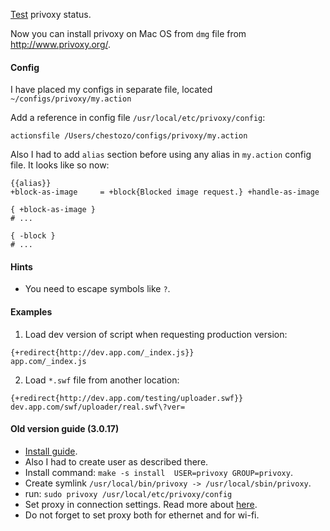 [Test](http://config.privoxy.org/show-status) privoxy status.

Now you can install privoxy on Mac OS from `dmg` file from http://www.privoxy.org/.

#### Config
I have placed my configs in separate file, located `~/configs/privoxy/my.action`

Add a reference in config file `/usr/local/etc/privoxy/config`:
```
actionsfile /Users/chestozo/configs/privoxy/my.action
```

Also I had to add `alias` section before using any alias in `my.action` config file.
It looks like so now:
```
{{alias}}
+block-as-image     = +block{Blocked image request.} +handle-as-image

{ +block-as-image }
# ...

{ -block }
# ...
```

#### Hints
* You need to escape symbols like `?`.

#### Examples
1. Load dev version of script when requesting production version:
```
{+redirect{http://dev.app.com/_index.js}}
app.com/_index.js
```

2. Load `*.swf` file from another location:
```
{+redirect{http://dev.app.com/testing/uploader.swf}}
dev.app.com/swf/uploader/real.swf\?ver=
```

#### Old version guide (3.0.17)
* [Install guide](http://hints.macworld.com/article.php?story=20100227045756617).
* Also I had to create user as described there.
* Install command: `make -s install  USER=privoxy GROUP=privoxy`.
* Create symlink `/usr/local/bin/privoxy -> /usr/local/sbin/privoxy`.
* run: `sudo privoxy /usr/local/etc/privoxy/config`
* Set proxy in connection settings. Read more about [here](http://www.privoxy.org/user-manual/quickstart.html).
* Do not forget to set proxy both for ethernet and for wi-fi.
